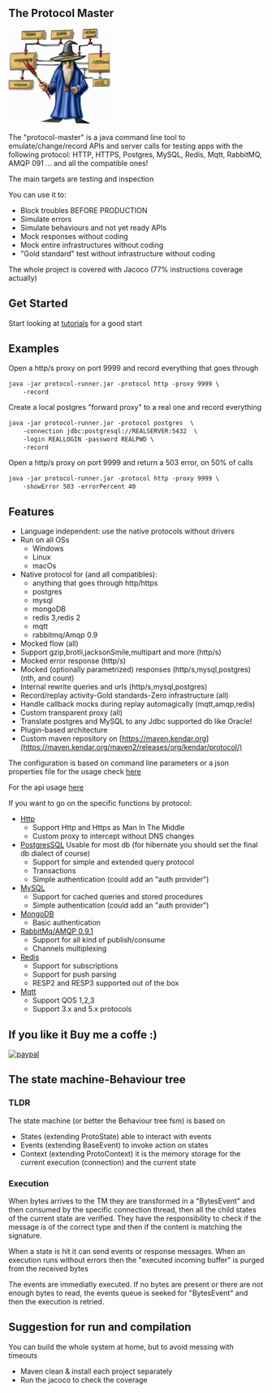 ## The Protocol Master

![](protocolmaster_s.gif)

The "protocol-master" is a java command line tool to emulate/change/record
APIs and server calls for testing apps with the following protocol:
HTTP, HTTPS, Postgres, MySQL, Redis, Mqtt, RabbitMQ, AMQP 091
... and all the compatible ones!

The main targets are testing and inspection

You can use it to:

* Block troubles BEFORE PRODUCTION
* Simulate errors
* Simulate behaviours and not yet ready APIs
* Mock responses without coding
* Mock entire infrastructures without coding
* "Gold standard" test without infrastructure without coding

The whole project is covered with Jacoco (77% instructions coverage actually)

## Get Started

Start looking at [tutorials](docs/tutorials.md) for a good start

## Examples

Open a http/s proxy on port 9999 and record everything that goes through

```
java -jar protocol-runner.jar -protocol http -proxy 9999 \
    -record
```

Create a local postgres "forward proxy" to a real one and record everything

```
java -jar protocol-runner.jar -protocol postgres  \
    -connection jdbc:postgresql://REALSERVER:5432  \
    -login REALLOGIN -password REALPWD \
    -record
```

Open a http/s proxy on port 9999 and return a 503 error, on 50% of calls

```
java -jar protocol-runner.jar -protocol http -proxy 9999 \
    -showError 503 -errorPercent 40
```

## Features

* Language independent: use the native protocols without drivers
* Run on all OSs
    * Windows
    * Linux
    * macOs
* Native protocol for (and all compatibles):
    * anything that goes through http/https
    * postgres
    * mysql
    * mongoDB
    * redis 3,redis 2
    * mqtt
    * rabbitmq/Amqp 0.9
* Mocked flow (all)
* Support gzip,brotli,jacksonSmile,multipart and more (http/s)
* Mocked error response (http/s)
* Mocked (optionally parametrized) responses (http/s,mysql,postgres) (nth, and count)
* Internal rewrite queries and urls (http/s,mysql,postgres)
* Record/replay activity-Gold standards-Zero infrastructure (all)
* Handle callback mocks during replay automagically (mqtt,amqp,redis)
* Custom transparent proxy (all)
* Translate postgres and MySQL to any Jdbc supported db like Oracle!
* Plugin-based architecture
* Custom maven repository on [https://maven.kendar.org](https://maven.kendar.org/maven2/releases/org/kendar/protocol/)

The configuration is based on command line parameters or a json properties file
for the usage check [here](docs/properties.md)

For the api usage [here](docs/apis.md)

If you want to go on the specific functions by protocol:

* [Http](protocol-http/README.md)
    * Support Http and Https as Man In The Middle
    * Custom proxy to intercept without DNS changes
* [PostgresSQL](protocol-postgres/README.md)  Usable for most db (for hibernate you should set the final db dialect of
  course)
    * Support for simple and extended query protocol
    * Transactions
    * Simple authentication (could add an "auth provider")
* [MySQL](protocol-mysql/README.md)
    * Support for cached queries and stored procedures
    * Simple authentication (could add an "auth provider")
* [MongoDB](protocol-mongo/README.md)
    * Basic authentication
* [RabbitMq/AMQP 0.9.1](protocol-amqp-091/README.md)
    * Support for all kind of publish/consume
    * Channels multiplexing
* [Redis](protocol-redis/README.md)
    * Support for subscriptions
    * Support for push parsing
    * RESP2 and RESP3 supported out of the box
* [Mqtt](protocol-mqtt/README.md)
    * Support QOS 1,2,3
    * Support 3.x and 5.x protocols

## If you like it Buy me a coffe :)

[![paypal](https://www.paypalobjects.com/en_US/i/btn/btn_donateCC_LG.gif)](https://www.paypal.com/paypalme/kendarorg/1)

## The state machine-Behaviour tree

### TLDR

The state machine (or better the Behaviour tree fsm) is based on

* States (extending ProtoState) able to interact with events
* Events (extending BaseEvent) to invoke action on states
* Context (extending ProtoContext) it is the memory storage for the current
  execution (connection) and the current state

### Execution

When bytes arrives to the TM they are transformed in a "BytesEvent" and then
consumed by the specific connection thread, then all the child states of the current
state are verified. They have the responsibility to check if the message is of the
correct type and then if the content is matching the signature.

When a state is hit it can send events or response messages. When an execution runs
without errors then the "executed incoming buffer" is purged from the received bytes

The events are immediatly executed. If no bytes are present or there are not enough
bytes to read, the events queue is seeked for "BytesEvent" and then the execution is
retried.

## Suggestion for run and compilation

You can build the whole system at home, but to avoid messing with timeouts

* Maven clean & install each project separately
* Run the jacoco to check the coverage



